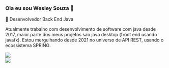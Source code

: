 ### Ola eu sou Wesley Souza 👋


 🔭 Desenvolvedor Back End Java

 Atualmente trabalho com desenvolvimento de software com java desde 2017, maior parte dos meus projetos sao java desktop (front end usando javafx).
 Estou mergulhando desde 2021 no universo de API REST, usando o ecossistema SPRING.

<a href="https://github.com/WesleySouzaSilva/github-readme-stats">
  <img align="center" src="https://github-readme-stats.vercel.app/api/top-langs/?username=WesleySouzaSilva&layout=compact" />
</a>

<div>
  <a href="https://www.linkedin.com/in/wesley-souza-b79841191" target="_blank"><img src="https://img.shields.io/badge/-LinkedIn-%230077B5?style=for-the-badge&logo=linkedin&logoColor=white" target="_blank"></a> 

</div>


